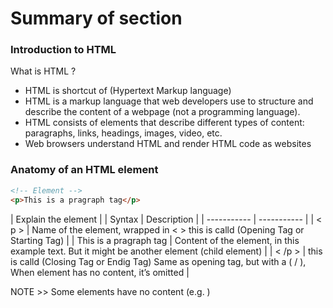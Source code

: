 # Summary of section

### Introduction to HTML

What is HTML ?

- HTML is shortcut of (Hypertext Markup language)
- HTML is a markup language that web developers use to structure and describe the content of a webpage (not a programming language).
- HTML consists of elements that describe different types of content: paragraphs, links, headings, images, video, etc.
- Web browsers understand HTML and render HTML code as websites

### Anatomy of an HTML element

```html
<!-- Element -->
<p>This is a pragraph tag</p>
```

| Explain the element |
| Syntax | Description |
| ----------- | ----------- |
| < p > | Name of the element, wrapped in < > this is calld (Opening Tag or Starting Tag) |
| This is a pragraph tag | Content of the element, in this example text. But it might be another element (child element) |
| < /p > | this is calld (Closing Tag or Endig Tag) Same as opening tag, but with a ( / ), When element has no content, it’s omitted |

NOTE >> Some elements have no content (e.g. <img>)
